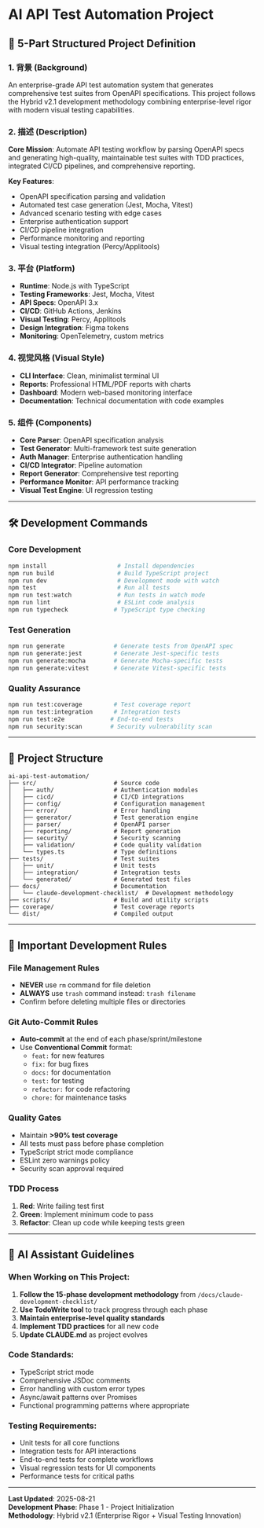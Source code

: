 # AI API Test Automation Project

## 🚀 5-Part Structured Project Definition

### 1. 背景 (Background)
An enterprise-grade API test automation system that generates comprehensive test suites from OpenAPI specifications. This project follows the Hybrid v2.1 development methodology combining enterprise-level rigor with modern visual testing capabilities.

### 2. 描述 (Description)
**Core Mission**: Automate API testing workflow by parsing OpenAPI specs and generating high-quality, maintainable test suites with TDD practices, integrated CI/CD pipelines, and comprehensive reporting.

**Key Features**:
- OpenAPI specification parsing and validation
- Automated test case generation (Jest, Mocha, Vitest)
- Advanced scenario testing with edge cases
- Enterprise authentication support
- CI/CD pipeline integration
- Performance monitoring and reporting
- Visual testing integration (Percy/Applitools)

### 3. 平台 (Platform)
- **Runtime**: Node.js with TypeScript
- **Testing Frameworks**: Jest, Mocha, Vitest
- **API Specs**: OpenAPI 3.x
- **CI/CD**: GitHub Actions, Jenkins
- **Visual Testing**: Percy, Applitools
- **Design Integration**: Figma tokens
- **Monitoring**: OpenTelemetry, custom metrics

### 4. 视觉风格 (Visual Style)
- **CLI Interface**: Clean, minimalist terminal UI
- **Reports**: Professional HTML/PDF reports with charts
- **Dashboard**: Modern web-based monitoring interface
- **Documentation**: Technical documentation with code examples

### 5. 组件 (Components)
- **Core Parser**: OpenAPI specification analysis
- **Test Generator**: Multi-framework test suite generation
- **Auth Manager**: Enterprise authentication handling
- **CI/CD Integrator**: Pipeline automation
- **Report Generator**: Comprehensive test reporting
- **Performance Monitor**: API performance tracking
- **Visual Test Engine**: UI regression testing

---

## 🛠️ Development Commands

### Core Development
```bash
npm install                    # Install dependencies
npm run build                  # Build TypeScript project
npm run dev                    # Development mode with watch
npm test                       # Run all tests
npm run test:watch             # Run tests in watch mode
npm run lint                   # ESLint code analysis
npm run typecheck             # TypeScript type checking
```

### Test Generation
```bash
npm run generate              # Generate tests from OpenAPI spec
npm run generate:jest         # Generate Jest-specific tests
npm run generate:mocha        # Generate Mocha-specific tests
npm run generate:vitest       # Generate Vitest-specific tests
```

### Quality Assurance
```bash
npm run test:coverage         # Test coverage report
npm run test:integration      # Integration tests
npm run test:e2e             # End-to-end tests
npm run security:scan        # Security vulnerability scan
```

---

## 📁 Project Structure

```
ai-api-test-automation/
├── src/                      # Source code
│   ├── auth/                 # Authentication modules
│   ├── cicd/                 # CI/CD integrations
│   ├── config/               # Configuration management
│   ├── error/                # Error handling
│   ├── generator/            # Test generation engine
│   ├── parser/               # OpenAPI parser
│   ├── reporting/            # Report generation
│   ├── security/             # Security scanning
│   ├── validation/           # Code quality validation
│   └── types.ts              # Type definitions
├── tests/                    # Test suites
│   ├── unit/                 # Unit tests
│   ├── integration/          # Integration tests
│   └── generated/            # Generated test files
├── docs/                     # Documentation
│   └── claude-development-checklist/  # Development methodology
├── scripts/                  # Build and utility scripts
├── coverage/                 # Test coverage reports
└── dist/                     # Compiled output
```

---

## 🚦 Important Development Rules

### File Management Rules
- **NEVER** use `rm` command for file deletion
- **ALWAYS** use `trash` command instead: `trash filename`
- Confirm before deleting multiple files or directories

### Git Auto-Commit Rules
- **Auto-commit** at the end of each phase/sprint/milestone
- Use **Conventional Commit** format:
  - `feat:` for new features
  - `fix:` for bug fixes
  - `docs:` for documentation
  - `test:` for testing
  - `refactor:` for code refactoring
  - `chore:` for maintenance tasks

### Quality Gates
- Maintain **>90% test coverage**
- All tests must pass before phase completion
- TypeScript strict mode compliance
- ESLint zero warnings policy
- Security scan approval required

### TDD Process
1. **Red**: Write failing test first
2. **Green**: Implement minimum code to pass
3. **Refactor**: Clean up code while keeping tests green

---

## 🔧 AI Assistant Guidelines

### When Working on This Project:
1. **Follow the 15-phase development methodology** from `/docs/claude-development-checklist/`
2. **Use TodoWrite tool** to track progress through each phase
3. **Maintain enterprise-level quality standards**
4. **Implement TDD practices** for all new code
5. **Update CLAUDE.md** as project evolves

### Code Standards:
- TypeScript strict mode
- Comprehensive JSDoc comments
- Error handling with custom error types
- Async/await patterns over Promises
- Functional programming patterns where appropriate

### Testing Requirements:
- Unit tests for all core functions
- Integration tests for API interactions
- End-to-end tests for complete workflows
- Visual regression tests for UI components
- Performance tests for critical paths

---

**Last Updated**: 2025-08-21  
**Development Phase**: Phase 1 - Project Initialization  
**Methodology**: Hybrid v2.1 (Enterprise Rigor + Visual Testing Innovation)